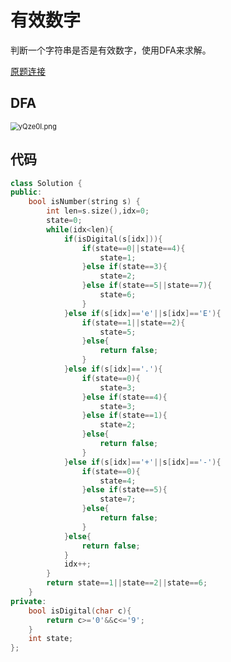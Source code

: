 # 有效数字

判断一个字符串是否是有效数字，使用DFA来求解。

[原题连接](https://leetcode-cn.com/problems/valid-number/)

## DFA

<img src="https://github.com/wangtl175/wangtl175.github.io/blob/master/_posts/2021-03-22-leetcode_valid_number.assets/IMG_0583.PNG" alt="yQze0I.png" style="zoom:80%;"/>

## 代码

```c++
class Solution {
public:
    bool isNumber(string s) {
        int len=s.size(),idx=0;
        state=0;
        while(idx<len){
            if(isDigital(s[idx])){
                if(state==0||state==4){
                    state=1;
                }else if(state==3){
                    state=2;
                }else if(state==5||state==7){
                    state=6;
                }
            }else if(s[idx]=='e'||s[idx]=='E'){
                if(state==1||state==2){
                    state=5;
                }else{
                    return false;
                }
            }else if(s[idx]=='.'){
                if(state==0){
                    state=3;
                }else if(state==4){
                    state=3;
                }else if(state==1){
                    state=2;
                }else{
                    return false;
                }
            }else if(s[idx]=='+'||s[idx]=='-'){
                if(state==0){
                    state=4;
                }else if(state==5){
                    state=7;
                }else{
                    return false;
                }
            }else{
                return false;
            }
            idx++;
        }
        return state==1||state==2||state==6;
    }
private:
    bool isDigital(char c){
        return c>='0'&&c<='9';
    }
    int state;
};
```

